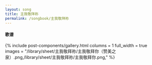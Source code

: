 ```yaml
---
layout: song
title: 主我敬拜祢
permalink: /songbook/主我敬拜祢
---
```


#### 歌谱

{% include post-components/gallery.html
    columns = 1
    full_width = true
    images = "/library/sheet/主我敬拜祢/主我敬拜你（赞美之泉）.png,/library/sheet/主我敬拜祢/主我敬拜你.png,"
%}
